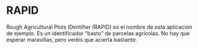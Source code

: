 RAPID
=====

Rough Agricultural Plots IDentifier (RAPID) es el nombre de esta aplicación de ejemplo. Es un identificador “basto” de parcelas agrícolas. No hay que esperar maravillas, pero veréis que acierta bastante.
